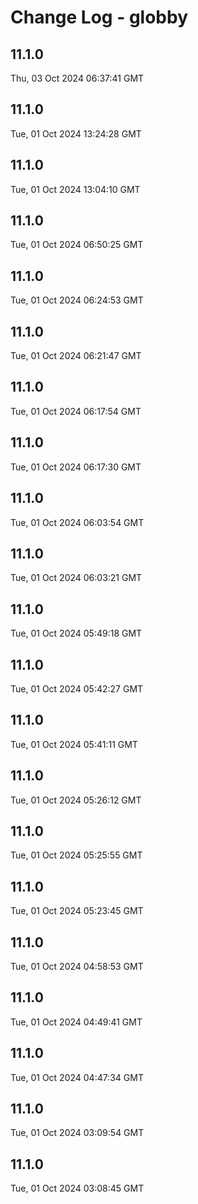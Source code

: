 # Change Log - globby

<!-- This log was last generated on Thu, 03 Oct 2024 06:37:41 GMT and should not be manually modified. -->

<!-- Start content -->

## 11.1.0

Thu, 03 Oct 2024 06:37:41 GMT

## 11.1.0

Tue, 01 Oct 2024 13:24:28 GMT

## 11.1.0

Tue, 01 Oct 2024 13:04:10 GMT

## 11.1.0

Tue, 01 Oct 2024 06:50:25 GMT

## 11.1.0

Tue, 01 Oct 2024 06:24:53 GMT

## 11.1.0

Tue, 01 Oct 2024 06:21:47 GMT

## 11.1.0

Tue, 01 Oct 2024 06:17:54 GMT

## 11.1.0

Tue, 01 Oct 2024 06:17:30 GMT

## 11.1.0

Tue, 01 Oct 2024 06:03:54 GMT

## 11.1.0

Tue, 01 Oct 2024 06:03:21 GMT

## 11.1.0

Tue, 01 Oct 2024 05:49:18 GMT

## 11.1.0

Tue, 01 Oct 2024 05:42:27 GMT

## 11.1.0

Tue, 01 Oct 2024 05:41:11 GMT

## 11.1.0

Tue, 01 Oct 2024 05:26:12 GMT

## 11.1.0

Tue, 01 Oct 2024 05:25:55 GMT

## 11.1.0

Tue, 01 Oct 2024 05:23:45 GMT

## 11.1.0

Tue, 01 Oct 2024 04:58:53 GMT

## 11.1.0

Tue, 01 Oct 2024 04:49:41 GMT

## 11.1.0

Tue, 01 Oct 2024 04:47:34 GMT

## 11.1.0

Tue, 01 Oct 2024 03:09:54 GMT

## 11.1.0

Tue, 01 Oct 2024 03:08:45 GMT
